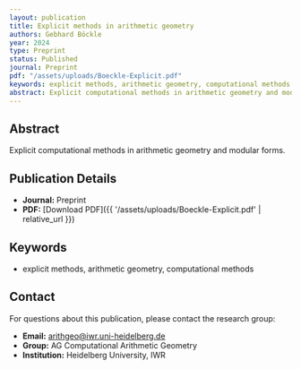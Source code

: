 ```yaml
---
layout: publication
title: Explicit methods in arithmetic geometry
authors: Gebhard Böckle
year: 2024
type: Preprint
status: Published
journal: Preprint
pdf: "/assets/uploads/Boeckle-Explicit.pdf"
keywords: explicit methods, arithmetic geometry, computational methods
abstract: Explicit computational methods in arithmetic geometry and modular forms.
---
```

## Abstract

Explicit computational methods in arithmetic geometry and modular forms.

## Publication Details

- **Journal:** Preprint
- **PDF:** [Download PDF]({{ \'/assets/uploads/Boeckle-Explicit.pdf\' | relative_url }})

## Keywords

- explicit methods, arithmetic geometry, computational methods


## Contact

For questions about this publication, please contact the research group:
- **Email:** arithgeo@iwr.uni-heidelberg.de
- **Group:** AG Computational Arithmetic Geometry
- **Institution:** Heidelberg University, IWR